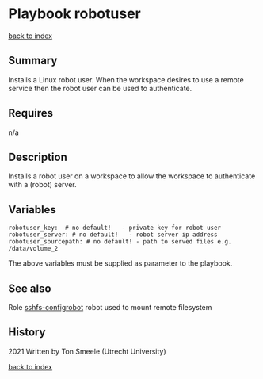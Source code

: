 # Playbook robotuser
[back to index](../index.md#Playbooks)

## Summary
Installs a Linux robot user. When the workspace desires
to use a remote service then the robot user can be used to authenticate.

## Requires
n/a

## Description
Installs a robot user on a workspace to allow the workspace to authenticate
with a (robot) server. 

## Variables
```
robotuser_key:  # no default!   - private key for robot user
robotuser_server: # no default!   - robot server ip address
robotuser_sourcepath: # no default! - path to served files e.g. /data/volume_2
```
The above variables must be supplied as parameter to the playbook.

## See also
Role [sshfs-configrobot](../roles/sshfs-configrobot) robot used to mount remote filesystem

## History
2021 Written by Ton Smeele (Utrecht University)

[back to index](../index.md#Playbooks)
